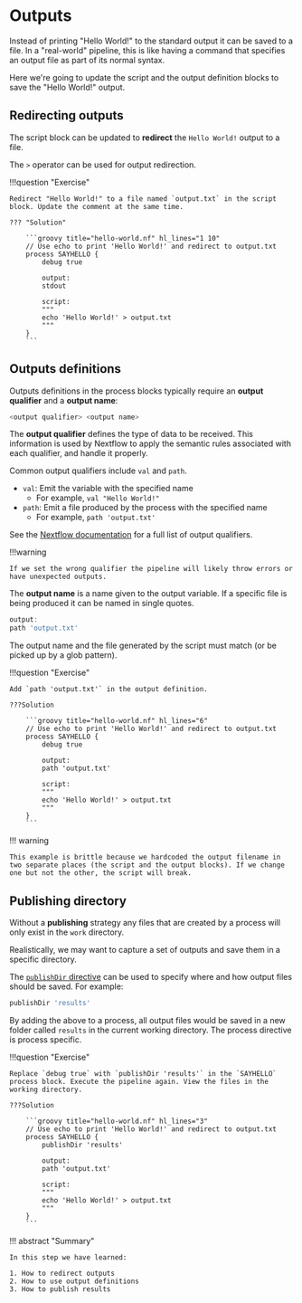 # Outputs

Instead of printing "Hello World!" to the standard output it can be saved to a file. In a "real-world" pipeline, this is like having a command that specifies an output file as part of its normal syntax.

Here we're going to update the script and the output definition blocks to save the "Hello World!" output.

## Redirecting outputs

The script block can be updated to **redirect** the `Hello World!` output to a file.

The `>` operator can be used for output redirection.

!!!question "Exercise"

    Redirect "Hello World!" to a file named `output.txt` in the script block. Update the comment at the same time.

    ??? "Solution"

        ```groovy title="hello-world.nf" hl_lines="1 10"
        // Use echo to print 'Hello World!' and redirect to output.txt
        process SAYHELLO {
            debug true

            output: 
            stdout
            
            script:
            """
            echo 'Hello World!' > output.txt
            """
        }
        ```

## Outputs definitions

Outputs definitions in the process blocks typically require an **output qualifier** and a **output name**:

```groovy
<output qualifier> <output name>
```

The **output qualifier** defines the type of data to be received. This information is used by Nextflow to apply the semantic rules associated with each qualifier, and handle it properly.
    
Common output qualifiers include `val` and `path`.

- `val`: Emit the variable with the specified name
    - For example, `val "Hello World!"` 
- `path`: Emit a file produced by the process with the specified name
    - For example, `path 'output.txt'`

See the [Nextflow documentation](https://www.nextflow.io/docs/latest/process.html#outputs) for a full list of output qualifiers.

!!!warning

    If we set the wrong qualifier the pipeline will likely throw errors or have unexpected outputs.

The **output name** is a name given to the output variable. If a specific file is being produced it can be named in single quotes. 

```groovy title="hello-world.nf"
output:
path 'output.txt'
```

The output name and the file generated by the script must match (or be picked up by a glob pattern).

!!!question "Exercise"

    Add `path 'output.txt'` in the output definition. 

    ???Solution

        ```groovy title="hello-world.nf" hl_lines="6"
        // Use echo to print 'Hello World!' and redirect to output.txt
        process SAYHELLO {
            debug true

            output: 
            path 'output.txt'
            
            script:
            """
            echo 'Hello World!' > output.txt
            """
        }
        ```

!!! warning

    This example is brittle because we hardcoded the output filename in two separate places (the script and the output blocks). If we change one but not the other, the script will break.

## Publishing directory

Without a **publishing** strategy any files that are created by a process will only exist in the `work` directory.

Realistically, we may want to capture a set of outputs and save them in a specific directory.

The [`publishDir` directive](https://www.nextflow.io/docs/latest/process.html#publishdir) can be used to specify where and how output files should be saved. For example:

```groovy
publishDir 'results'
```

By adding the above to a process, all output files would be saved in a new folder called `results` in the current working directory. The process directive is process specific.

!!!question "Exercise"

    Replace `debug true` with `publishDir 'results'` in the `SAYHELLO` process block. Execute the pipeline again. View the files in the working directory.

    ???Solution

        ```groovy title="hello-world.nf" hl_lines="3"
        // Use echo to print 'Hello World!' and redirect to output.txt
        process SAYHELLO {
            publishDir 'results'

            output: 
            path 'output.txt'
            
            script:
            """
            echo 'Hello World!' > output.txt
            """
        }
        ```

!!! abstract "Summary"

    In this step we have learned:  

    1. How to redirect outputs 
    2. How to use output definitions
    3. How to publish results
